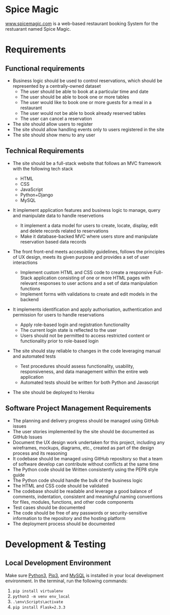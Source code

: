 # Spice Magic

www.spicemagic.com is a web-based restaurant booking System for the restuarant named Spice Magic. 

# Requirements
## Functional requirements
- Business logic should be used to control reservations, which should be represented by a centrally-owned dataset 
    - The user should be able to book at a particular time and date
    - The user should be able to book one or more tables
    - The user would like to book one or more guests for a meal in a restaurant 
    - The user would not be able to book already reserved tables
    - The user can cancel a reservation
- The site should allow users to register
- The site should allow handling events only to users registered in the site
- The site should show menu to any user

## Technical Requirements
- The site should be a full-stack website that follows an MVC framework with the following tech stack
   - HTML 
   - CSS
   - JavaScript 
   - Python+Django
   - MySQL

- It implement application features and business logic to manage, query and manipulate data to handle reservetions
    - It implement a data model for users to create, locate, display, edit and delete records related to reservations
    - Make it database-backed MVC where users store and manipulate reservation based data records
- The front front-end meets accessibility guidelines, follows the principles of UX design, meets its given purpose and provides a set of user interactions
    - Implement custom HTML and CSS code to create a responsive Full-Stack application consisting of one or more HTML pages with relevant responses to user actions and a set of data manipulation functions
    - Implement forms with validations to create and edit models in the backend
- It implements identification and apply authorisation, authentication and permission for users to handle reservations
    - Apply role-based login and registration functionality
    - The current login state is reflected to the user
    - Users should not be permitted to access restricted content or functionality prior to role-based login
- The site should stay reliable to changes in the code leveraging manual and automated tests
    - Test procedures should assess functionality, usability, responsiveness, and data management within the entire web application
    - Automated tests should be written for both Python and Javascript
- The site should be deployed to Heroku

## Software Project Management Requirements
- The planning and delivery progress should be managed using GitHub issues
- The user stories implemented by the site should be documented as GitHub Issues
- Document the UX design work undertaken for this project, including any wireframes, mockups, diagrams, etc., created as part of the design process and its reasoning
- It codebase should be managed using GitHub repository so that a team of software develop can contribute without conflicts at the same time
- The Python code should be Written consistently using the PEP8 style guide
- The Python code should handle the bulk of the business logic
- The HTML and CSS code should be validated
- The codebase should be readable and leverage a good balance of comments, indentation, consistent and meaningful naming conventions for files, modules, functions, and other code components
- Test cases should be documented
- The code should be free of any passwords or security-sensitive information to the repository and the hosting platform
- The deployment process should be documented

# Development & Testing

## Local Development Environment

Make sure [Python3](https://www.python.org/downloads/), [Pip3](https://pip.pypa.io/en/stable/installation/), and [MySQL](https://dev.mysql.com/downloads/installer/) is installed in your local development environment. In the terminal, run the following commands:
1. `pip install virtualenv`
2. `python3 -m venv env_local`
3. `.\env\Scripts\activate`
4. `pip install Flask=2.3.3`


